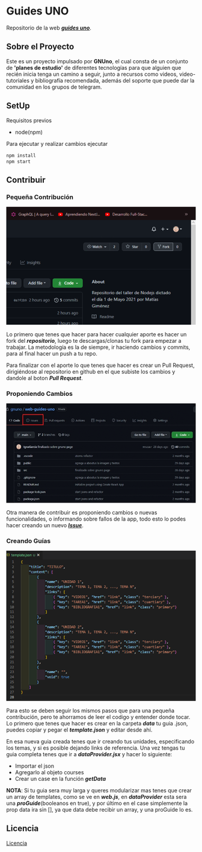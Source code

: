 # Guides UNO
Repositorio de la web ***[guides uno]()***.
## Sobre el Proyecto
 
Este es un proyecto impulsado por **GNUno**, el cual consta de un conjunto de **'planes de estudio'** de diferentes tecnologías para que alguien que recién inicia tenga un camino a seguir, junto a recursos como videos, video-tutoriales y bibliografía recomendada, además del soporte que puede dar la comunidad en los grupos de telegram.
 
## SetUp
Requisitos previos
- node(npm)
 
Para ejecutar y realizar cambios ejecutar
```
npm install
npm start
```
 
## Contribuir
### Pequeña Contribución
![Pequeña Contribución](./public/img/basicContribute.gif)
 
Lo primero que tenes que hacer para hacer cualquier aporte es hacer un fork del ***repositorio***, luego te descargas/clonas tu fork para empezar a trabajar. La metodología es la de siempre, ir haciendo cambios y commits, para al final hacer un push a tu repo.
 
Para finalizar con el aporte lo que tenes que hacer es crear un Pull Request, dirigiéndose al repositorio en github en el que subiste los cambios y dandole al boton ***Pull Request***.
 
### Proponiendo Cambios
![Pequeña Contribución](./public/img/issueContribute.gif)
 
Otra manera de contribuir es proponiendo cambios o nuevas funcionalidades, o informando sobre fallos de la app, todo esto lo podes hacer creando un nuevo ***[Issue](https://github.com/gnuno/web-guides-uno/issues)***.
 
### Creando Guías
![Pequena Contribucion](./public/img/bigContribute.gif)
 
Para esto se deben seguir los mismos pasos que para una pequeña contribución, pero te ahorramos de leer el codigo y entender donde tocar. Lo primero que tenes que hacer es crear en la carpeta ***data*** tu guia .json, puedes copiar y pegar el ***template.json*** y editar desde ahí.
 
En esa nueva guia creada tenes que ir creando tus unidades, especificando los temas, y si es posible dejando links de referencia. Una vez tengas tu guia completa tenes que ir a ***dataProvider.jsx*** y hacer lo siguiente: 
- Importar el json
- Agregarlo al objeto courses 
- Crear un case en la función ***getData***
 
**NOTA**: Si tu guia sera muy larga y queres modularizar mas tenes que crear un array de templates, como se ve en ***web.js***, en ***dataProvider*** esta sera una ***proGuide***(booleanos en true), y por último en el case simplemente la prop data ira sin [], ya que data debe recibir un array, y una proGuide lo es.
 
## Licencia
[Licencia](./LICENCE)
